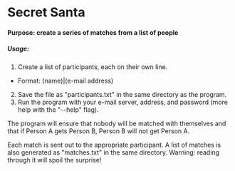 # Secret Santa

#### Purpose: create a series of matches from a list of people

##### Usage:
1. Create a list of participants, each on their own line.
  * Format: (name)|(e-mail address)
2. Save the file as "participants.txt" in the same directory as the program.
3. Run the program with your e-mail server, address, and password (more help with the "--help" flag).

The program will ensure that nobody will be matched with themselves and that if Person A gets Person B, Person B will not get Person A.

Each match is sent out to the appropriate participant. A list of matches is also generated as "matches.txt" in the same directory. Warning: reading through it will spoil the surprise!